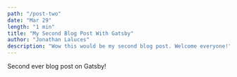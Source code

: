 ```yaml
---
path: "/post-two"
date: "Mar 29"
length: "1 min"
title: "My Second Blog Post With Gatsby"
author: "Jonathan Laluces"
description: "Wow this would be my second blog post. Welcome everyone!"
---
```


Second ever blog post on Gatsby!